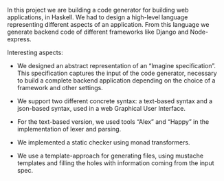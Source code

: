 In this project we are building a code generator for building web applications, in Haskell. 
We had to design a high-level language representing different aspects of an application. 
From this language we generate backend code of different frameworks like Django and Node-express. 

Interesting aspects:
* We designed an abstract representation of an “Imagine specification”. This specification captures 
  the input of the code generator, necessary to build a complete backend application depending on 
  the choice of a framework and other settings.

* We support two different concrete syntax: a text-based syntax and a json-based syntax, 
  used in a web Graphical User Interface.

* For the text-based version, we used tools “Alex” and “Happy” in the implementation of lexer and parsing.

* We implemented a static checker using monad transformers.

* We use a template-approach for generating files, using mustache templates and filling the holes with 
  information coming from the input spec.

